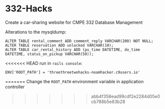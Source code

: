 # 332-Hacks
Create a car-sharing website for CMPE 332 Database Management

Alterations to the mysqldump:
```
ALTER TABLE rental_comment ADD comment_reply VARCHAR(200) NOT NULL;
ALTER TABLE reservation ADD unlocked VARCHAR(10);
ALTER TABLE car_rental_history ADD (pu_time DATETIME, do_time DATETIME, status_on_pickup VARCHAR(50));
```
<<<<<<< HEAD
run in `rails console`:
```
ENV['ROOT_PATH'] = 'threethreetwohacks-noamhacker.c9users.io'
```
=======
Change the `ROOT_PATH` environment variable in application controller
>>>>>>> abb4f358ead99cdf2e2284d05e0cb788b5e83b28
